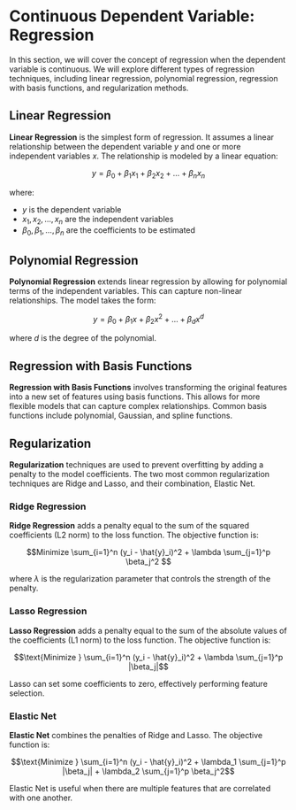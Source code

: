 # Continuous Dependent Variable: Regression

In this section, we will cover the concept of regression when the dependent variable is continuous. We will explore different types of regression techniques, including linear regression, polynomial regression, regression with basis functions, and regularization methods.

## Linear Regression

**Linear Regression** is the simplest form of regression. It assumes a linear relationship between the dependent variable $y$ and one or more independent variables $x$. The relationship is modeled by a linear equation:

$$y = \beta_0 + \beta_1 x_1 + \beta_2 x_2 + \ldots + \beta_n x_n$$

where:
- $y$ is the dependent variable
- $x_1, x_2, \ldots, x_n$ are the independent variables
- $\beta_0, \beta_1, \ldots, \beta_n$ are the coefficients to be estimated

## Polynomial Regression

**Polynomial Regression** extends linear regression by allowing for polynomial terms of the independent variables. This can capture non-linear relationships. The model takes the form:

$$y = \beta_0 + \beta_1 x + \beta_2 x^2 + \ldots + \beta_d x^d$$

where $d$ is the degree of the polynomial.

## Regression with Basis Functions

**Regression with Basis Functions** involves transforming the original features into a new set of features using basis functions. This allows for more flexible models that can capture complex relationships. Common basis functions include polynomial, Gaussian, and spline functions.

## Regularization

**Regularization** techniques are used to prevent overfitting by adding a penalty to the model coefficients. The two most common regularization techniques are Ridge and Lasso, and their combination, Elastic Net.

### Ridge Regression

**Ridge Regression** adds a penalty equal to the sum of the squared coefficients (L2 norm) to the loss function. The objective function is:

$$Minimize \sum_{i=1}^n (y_i - \hat{y}_i)^2 + \lambda \sum_{j=1}^p \beta_j^2 $$

where $\lambda$ is the regularization parameter that controls the strength of the penalty.

### Lasso Regression

**Lasso Regression** adds a penalty equal to the sum of the absolute values of the coefficients (L1 norm) to the loss function. The objective function is:

$$\text{Minimize } \sum_{i=1}^n (y_i - \hat{y}_i)^2 + \lambda \sum_{j=1}^p |\beta_j|$$

Lasso can set some coefficients to zero, effectively performing feature selection.

### Elastic Net

**Elastic Net** combines the penalties of Ridge and Lasso. The objective function is:

$$\text{Minimize } \sum_{i=1}^n (y_i - \hat{y}_i)^2 + \lambda_1 \sum_{j=1}^p |\beta_j| + \lambda_2 \sum_{j=1}^p \beta_j^2$$

Elastic Net is useful when there are multiple features that are correlated with one another.
